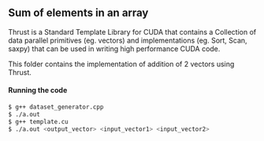 ## Sum of elements in an array

Thrust is a Standard Template Library for CUDA that contains a Collection of data parallel primitives (eg. vectors) and implementations (eg. Sort, Scan, saxpy) that can be used in writing high performance CUDA code.

This folder contains the implementation of addition of 2 vectors using Thrust.

#### Running the code

```sh
$ g++ dataset_generator.cpp
$ ./a.out
$ g++ template.cu
$ ./a.out <output_vector> <input_vector1> <input_vector2>
```
